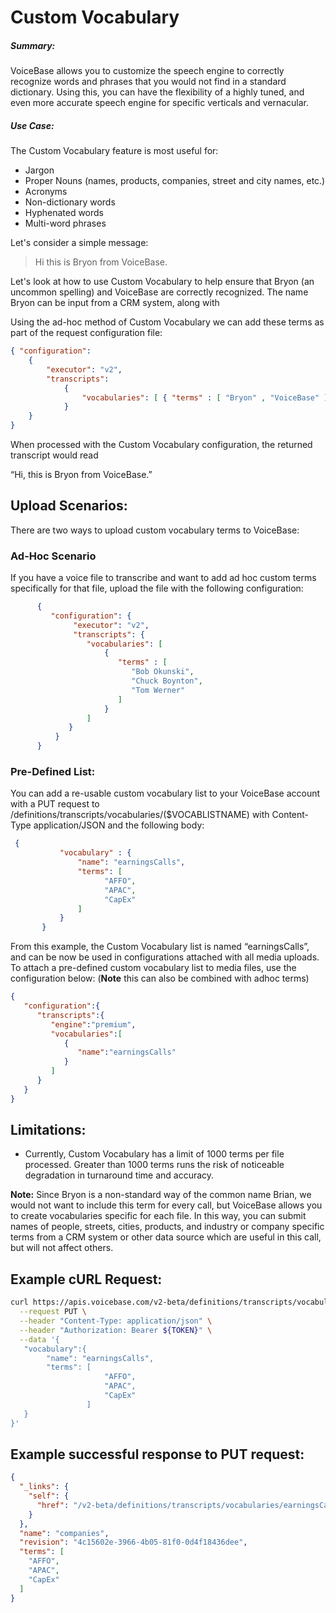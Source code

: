 
# Custom Vocabulary

##### Summary:
VoiceBase allows you to customize the speech engine to correctly recognize words and phrases that you would not find in a standard dictionary. Using this, you can have the flexibility of a highly tuned, and even more accurate speech engine for specific verticals and vernacular.

##### Use Case:
The Custom Vocabulary feature is most useful for:
* Jargon
* Proper Nouns (names, products, companies, street and city names, etc.)
* Acronyms
* Non-dictionary words
* Hyphenated words 
* Multi-word phrases

Let's consider a simple message:

>Hi this is Bryon from VoiceBase.

Let's look at how to use Custom Vocabulary to help ensure that Bryon (an uncommon spelling) and VoiceBase are correctly recognized. The name Bryon can be input from a CRM system, along with 


Using the ad-hoc method of Custom Vocabulary we can add these terms as part of the request configuration file:


```json
{ "configuration": 
	{ 
		"executor": "v2", 
		"transcripts": 
			{
				"vocabularies": [ { "terms" : [ "Bryon" , "VoiceBase" ] } ] 
			} 
	}
}
```

When processed with the Custom Vocabulary configuration, the returned transcript would read


“Hi, this is Bryon from VoiceBase.”


## Upload Scenarios:

There are two ways to upload custom vocabulary terms to VoiceBase:


### Ad-Hoc Scenario 


If you have a voice file to transcribe and want to add ad hoc custom terms specifically for that file, upload the file with the following configuration:
```json
      {
         "configuration": {
              "executor": "v2",
              "transcripts": {
                 "vocabularies": [
                     {
                        "terms" : [
                           "Bob Okunski", 
                           "Chuck Boynton",
                           "Tom Werner"
                        ]
                     }
                 ]
             }
          }
      } 
```

### Pre-Defined List:

You can add a re-usable custom vocabulary list to your VoiceBase account with a PUT request to /definitions/transcripts/vocabularies/($VOCABLISTNAME) with Content-Type application/JSON and the following body:

```json
 {
           "vocabulary" : {
               "name": "earningsCalls",
               "terms": [
                     "AFFO",
                     "APAC",
                     "CapEx"
               ]
           }
       }
```

From this example, the Custom Vocabulary list is named “earningsCalls”, and can be now be used in configurations attached with all media uploads.  To attach a pre-defined custom vocabulary list to media files, use the configuration below:   (**Note** this can also be combined with adhoc terms)

```json
{  
   "configuration":{  
      "transcripts":{  
         "engine":"premium",
         "vocabularies":[  
            {  
               "name":"earningsCalls"
            }
         ]
      }
   }
}
```


## Limitations: 

* Currently, Custom Vocabulary has a limit of 1000 terms per file processed. Greater than 1000 terms runs the risk of noticeable degradation in turnaround time and accuracy.

**Note:** Since Bryon is a non-standard way of the common name Brian, we would not want to include this term for every call, but VoiceBase allows you to create vocabularies specific for each file. In this way, you can submit names of people, streets, cities, products, and industry or company specific terms from a CRM system or other data source which are useful in this call, but will not affect others.



## Example cURL Request:

```bash
curl https://apis.voicebase.com/v2-beta/definitions/transcripts/vocabularies/companies \
  --request PUT \
  --header "Content-Type: application/json" \
  --header "Authorization: Bearer ${TOKEN}" \
  --data '{  
   "vocabulary":{  
        "name": "earningsCalls",
		"terms": [
                     "AFFO",
                     "APAC",
                     "CapEx"
                 ]
   }
}'
```

## Example successful response to PUT request:

```json
{
  "_links": {
    "self": {
      "href": "/v2-beta/definitions/transcripts/vocabularies/earningsCalls"
    }
  },
  "name": "companies",
  "revision": "4c15602e-3966-4b05-81f0-0d4f18436dee",
  "terms": [
    "AFFO",
    "APAC",
    "CapEx"
  ]
}
```
